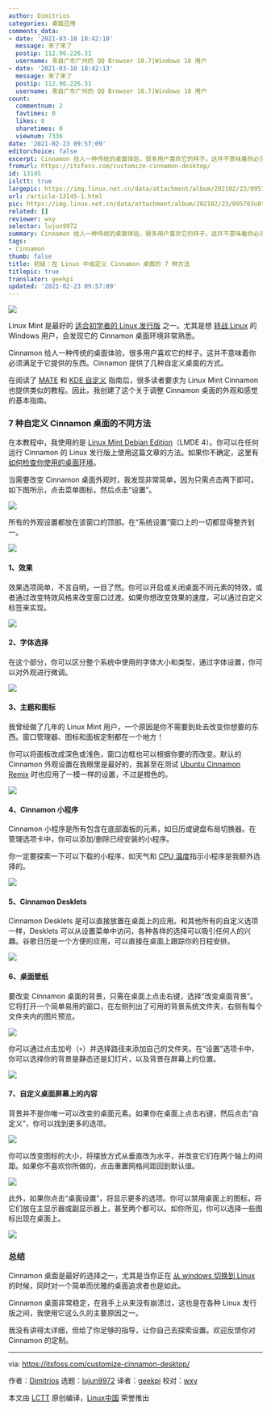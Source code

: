 ```yaml
---
author: Dimitrios
categories: 桌面应用
comments_data:
- date: '2021-03-10 18:42:10'
  message: 来了来了
  postip: 112.96.226.31
  username: 来自广东广州的 QQ Browser 10.7|Windows 10 用户
- date: '2021-03-10 18:42:13'
  message: 来了来了
  postip: 112.96.226.31
  username: 来自广东广州的 QQ Browser 10.7|Windows 10 用户
count:
  commentnum: 2
  favtimes: 0
  likes: 0
  sharetimes: 0
  viewnum: 7336
date: '2021-02-23 09:57:09'
editorchoice: false
excerpt: Cinnamon 给人一种传统的桌面体验，很多用户喜欢它的样子。这并不意味着你必须满足于它提供的东西。Cinnamon 提供了几种自定义桌面的方式。
fromurl: https://itsfoss.com/customize-cinnamon-desktop/
id: 13145
islctt: true
largepic: https://img.linux.net.cn/data/attachment/album/202102/23/095703u8t88l0rpf4o4p5o.jpg
url: /article-13145-1.html
pic: https://img.linux.net.cn/data/attachment/album/202102/23/095703u8t88l0rpf4o4p5o.jpg.thumb.jpg
related: []
reviewer: wxy
selector: lujun9972
summary: Cinnamon 给人一种传统的桌面体验，很多用户喜欢它的样子。这并不意味着你必须满足于它提供的东西。Cinnamon 提供了几种自定义桌面的方式。
tags:
- Cinnamon
thumb: false
title: 初级：在 Linux 中自定义 Cinnamon 桌面的 7 种方法
titlepic: true
translator: geekpi
updated: '2021-02-23 09:57:09'
---
```


![](https://img.linux.net.cn/data/attachment/album/202102/23/095703u8t88l0rpf4o4p5o.jpg)


Linux Mint 是最好的 [适合初学者的 Linux 发行版](https://itsfoss.com/best-linux-beginners/) 之一。尤其是想 [转战 Linux](https://itsfoss.com/reasons-switch-linux-windows-xp/) 的 Windows 用户，会发现它的 Cinnamon 桌面环境非常熟悉。


Cinnamon 给人一种传统的桌面体验，很多用户喜欢它的样子。这并不意味着你必须满足于它提供的东西。Cinnamon 提供了几种自定义桌面的方式。


在阅读了 [MATE](https://itsfoss.com/ubuntu-mate-customization/) 和 [KDE 自定义](https://itsfoss.com/kde-customization/) 指南后，很多读者要求为 Linux Mint Cinnamon 也提供类似的教程。因此，我创建了这个关于调整 Cinnamon 桌面的外观和感觉的基本指南。


### 7 种自定义 Cinnamon 桌面的不同方法


在本教程中，我使用的是 [Linux Mint Debian Edition](https://itsfoss.com/lmde-4-release/)（LMDE 4）。你可以在任何运行 Cinnamon 的 Linux 发行版上使用这篇文章的方法。如果你不确定，这里有 [如何检查你使用的桌面环境](https://itsfoss.com/find-desktop-environment/)。


当需要改变 Cinnamon 桌面外观时，我发现非常简单，因为只需点击两下即可。如下图所示，点击菜单图标，然后点击“设置”。


![](https://img.linux.net.cn/data/attachment/album/202102/23/095709at7l23ilti2v3rpp.png)


所有的外观设置都放在该窗口的顶部。在“系统设置”窗口上的一切都显得整齐划一。


![](https://img.linux.net.cn/data/attachment/album/202102/23/095710shl2hj8k2eldzwe7.png)


#### 1、效果


效果选项简单，不言自明，一目了然。你可以开启或关闭桌面不同元素的特效，或者通过改变特效风格来改变窗口过渡。如果你想改变效果的速度，可以通过自定义标签来实现。


![](https://img.linux.net.cn/data/attachment/album/202102/23/095710p188x772ref77aaj.png)


#### 2、字体选择


在这个部分，你可以区分整个系统中使用的字体大小和类型，通过字体设置，你可以对外观进行微调。


![](https://img.linux.net.cn/data/attachment/album/202102/23/095710hggqdogoixio0riq.png)


#### 3、主题和图标


我曾经做了几年的 Linux Mint 用户，一个原因是你不需要到处去改变你想要的东西。窗口管理器、图标和面板定制都在一个地方！


你可以将面板改成深色或浅色，窗口边框也可以根据你要的而改变。默认的 Cinnamon 外观设置在我眼里是最好的，我甚至在测试 [Ubuntu Cinnamon Remix](https://itsfoss.com/ubuntu-cinnamon-remix-review/) 时也应用了一模一样的设置，不过是橙色的。


![](https://img.linux.net.cn/data/attachment/album/202102/23/095711qy5znyfh3x4u3hrr.png)


#### 4、Cinnamon 小程序


Cinnamon 小程序是所有包含在底部面板的元素，如日历或键盘布局切换器。在管理选项卡中，你可以添加/删除已经安装的小程序。


你一定要探索一下可以下载的小程序，如天气和 [CPU 温度](https://itsfoss.com/check-laptop-cpu-temperature-ubuntu/)指示小程序是我额外选择的。


![](https://img.linux.net.cn/data/attachment/album/202102/23/095711tfgdm5jx0g2d6xjg.png)


#### 5、Cinnamon Desklets


Cinnamon Desklets 是可以直接放置在桌面上的应用。和其他所有的自定义选项一样，Desklets 可以从设置菜单中访问，各种各样的选择可以吸引任何人的兴趣。谷歌日历是一个方便的应用，可以直接在桌面上跟踪你的日程安排。


![](https://img.linux.net.cn/data/attachment/album/202102/23/095711o1s6ou5uuhchs6ho.png)


#### 6、桌面壁纸


要改变 Cinnamon 桌面的背景，只需在桌面上点击右键，选择“改变桌面背景”。它将打开一个简单易用的窗口，在左侧列出了可用的背景系统文件夹，右侧有每个文件夹内的图片预览。


![](https://img.linux.net.cn/data/attachment/album/202102/23/095712xipjpz70pm07fddk.png)


你可以通过点击加号（`+`）并选择路径来添加自己的文件夹。在“设置”选项卡中，你可以选择你的背景是静态还是幻灯片，以及背景在屏幕上的位置。


![](https://img.linux.net.cn/data/attachment/album/202102/23/095712ogj66b0pbt246pcc.png)


#### 7、自定义桌面屏幕上的内容


背景并不是你唯一可以改变的桌面元素。如果你在桌面上点击右键，然后点击“自定义”，你可以找到更多的选项。


![](https://img.linux.net.cn/data/attachment/album/202102/23/095713nccochcrosxiyhzi.png)


你可以改变图标的大小，将摆放方式从垂直改为水平，并改变它们在两个轴上的间距。如果你不喜欢你所做的，点击重置网格间距回到默认值。


![](https://img.linux.net.cn/data/attachment/album/202102/23/095713p0nxkuq6x6m4o58q.png)


此外，如果你点击“桌面设置”，将显示更多的选项。你可以禁用桌面上的图标，将它们放在主显示器或副显示器上，甚至两个都可以。如你所见，你可以选择一些图标出现在桌面上。


![](https://img.linux.net.cn/data/attachment/album/202102/23/095714joyz31kl95lg9k12.png)


### 总结


Cinnamon 桌面是最好的选择之一，尤其是当你正在 [从 windows 切换到 Linux](https://itsfoss.com/guide-install-linux-mint-16-dual-boot-windows/) 的时候，同时对一个简单而优雅的桌面追求者也是如此。


Cinnamon 桌面非常稳定，在我手上从来没有崩溃过，这也是在各种 Linux 发行版之间，我使用它这么久的主要原因之一。


我没有讲得太详细，但给了你足够的指导，让你自己去探索设置。欢迎反馈你对 Cinnamon 的定制。




---


via: <https://itsfoss.com/customize-cinnamon-desktop/>


作者：[Dimitrios](https://itsfoss.com/author/dimitrios/) 选题：[lujun9972](https://github.com/lujun9972) 译者：[geekpi](https://github.com/geekpi) 校对：[wxy](https://github.com/wxy)


本文由 [LCTT](https://github.com/LCTT/TranslateProject) 原创编译，[Linux中国](https://linux.cn/) 荣誉推出